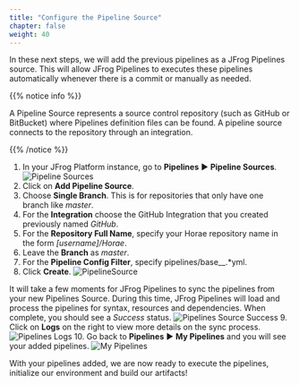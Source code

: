 ```yaml
---
title: "Configure the Pipeline Source"
chapter: false
weight: 40
---
```


In these next steps, we will add the previous pipelines as a JFrog Pipelines source. This will allow JFrog Pipelines to executes these pipelines automatically whenever there is a commit or manually as needed.

{{% notice info %}}
<p style='text-align: left;'>
A Pipeline Source represents a source control repository (such as GitHub or BitBucket) where Pipelines definition files can be found. A pipeline source connects to the repository through an integration.
</p>
{{% /notice %}}

1. In your JFrog Platform instance, go to **Pipelines** ► **Pipeline Sources**.
![Pipeline Sources](/images/PipelineSources.png)
2. Click on **Add Pipeline Source**.
3. Choose **Single Branch**. This is for repositories that only have one branch like _master_.
4. For the **Integration** choose the GitHub Integration that you created previously named _GitHub_.
5. For the **Repository Full Name**, specify your Horae repository name in the form _[username]/Horae_.
6. Leave the **Branch** as _master_.
7. For the **Pipeline Config Filter**, specify pipelines/base__.*yml.
8. Click **Create**.
![PipelineSource](/images/AddPipelineSource.png)

It will take a few moments for JFrog Pipelines to sync the pipelines from your new Pipelines Source. During this time, JFrog Pipelines will load and process the pipelines for syntax, resources and dependencies. When complete, you should see a _Success_ status. 
![Pipelines Source Success](/images/PipelinesSourceSuccess.png)
9. Click on **Logs** on the right to view more details on the sync process.
![Pipelines Logs](/images/PipelinesLog.png)
10. Go back to **Pipelines** ► **My Pipelines** and you will see your added pipelines.
![My Pipelines](/images/MyPipelinesFinal.png)

With your pipelines added, we are now ready to execute the pipelines, initialize our environment and build our artifacts!

